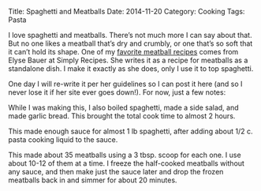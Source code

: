 Title: Spaghetti and Meatballs
Date: 2014-11-20
Category: Cooking
Tags: Pasta

I love spaghetti and meatballs. There’s not much more I can say about that. But no one likes a meatball that’s dry and crumbly, or one that’s so soft that it can’t hold its shape. One of my [favorite meatball recipes](http://www.simplyrecipes.com/recipes/italian_meatballs/) comes from Elyse Bauer at Simply Recipes. She writes it as a recipe for meatballs as a standalone dish. I make it exactly as she does, only I use it to top spaghetti.

One day I will re-write it per her guidelines so I can post it here (and so I never lose it if her site ever goes down!). For now, just a few notes:

While I was making this, I also boiled spaghetti, made a side salad, and made garlic bread. This brought the total cook time to almost 2 hours.

This made enough sauce for almost 1 lb spaghetti, after adding about 1/2 c. pasta cooking liquid to the sauce.

This made about 35 meatballs using a 3 tbsp. scoop for each one. I use about 10-12 of them at a time. I freeze the half-cooked meatballs without any sauce, and then make just the sauce later and drop the frozen meatballs back in and simmer for about 20 minutes.